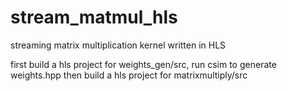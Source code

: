 # stream_matmul_hls
streaming matrix multiplication kernel written in HLS

first build a hls project for weights_gen/src, run csim to generate weights.hpp
then build a hls project for matrixmultiply/src
